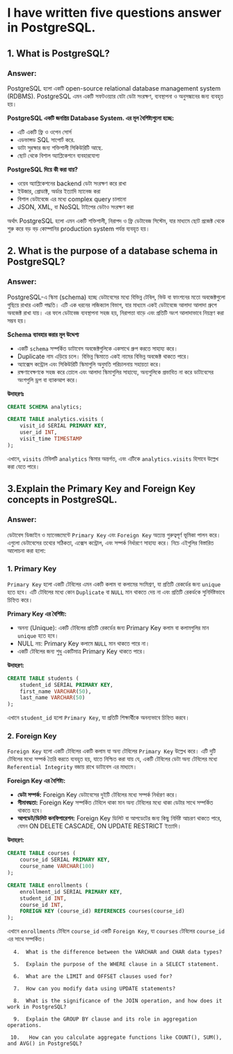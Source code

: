 # I have written five questions answer in PostgreSQL.

## 1. What is PostgreSQL?

### Answer: 
PostgreSQL হলো একটি open-source relational database management system (RDBMS). PostgreSQL এমন একটি সফটওয়্যার যেটা ডেটা সংরক্ষণ, ব্যবস্থাপনা ও অনুসন্ধানের জন্য ব্যবহৃত হয়।

<b>PostgreSQL একটি জনপ্রিয় Database System. এর মূল বৈশিষ্ট্যগুলো হচ্ছে:</b>

- এটি একটি  ফ্রি ও ওপেন সোর্স
- এডভান্সড SQL সাপোর্ট  করে.
- ডাটা সুরক্ষার জন্য শক্তিশালী সিকিউরিটি আছে.
- ছোট থেকে বিশাল অ্যাপ্লিকেশনে ব্যবহারযোগ্য

<b>PostgreSQL দিয়ে কী করা যায়?</b>

- ওয়েব অ্যাপ্লিকেশনের backend ডেটা সংরক্ষণ করে রাখা
- ইউজার, প্রোডাক্ট, অর্ডার ইত্যাদি ম্যানেজ করা
- বিশাল ডেটাবেজে এর মধ্যে complex query চালানো
- JSON, XML, বা NoSQL টাইপের ডেটাও সংরক্ষণ করা

অর্থাৎ PostgreSQL হলো এমন একটি শক্তিশালী, নিরাপদ ও ফ্রি ডেটাবেজ সিস্টেম, যার মাধ্যমে ছোট প্রজেক্ট থেকে শুরু করে বড় বড় কোম্পানির production system পর্যন্ত ব্যবহৃত হয়। 

## 2. What is the purpose of a database schema in PostgreSQL?

### Answer: 

PostgreSQL-এ স্কিমা (schema) হচ্ছে ডেটাবেসের মধ্যে বিভিন্ন টেবিল, ভিউ বা ফাংশনের মতো অবজেক্টগুলো গুছিয়ে রাখার একটি পদ্ধতি। এটি এক ধরনের লজিক্যাল বিভাগ, যার মাধ্যমে একই ডেটাবেজে আলাদা আলাদা গ্রুপে অবজেক্ট রাখা যায়। এর ফলে ডেটাবেজ ব্যবস্থাপনা সহজ হয়, নিরাপত্তা বাড়ে এবং প্রতিটি অংশ আলাদাভাবে নিয়ন্ত্রণ করা সম্ভব হয়।

<b>Schema ব্যাবহার করার মূল উদ্দেশ্য</b>
- একটি `schema` সম্পর্কিত ডাটাবেস অবজেক্টগুলিকে একসাথে গ্রুপ করতে সাহায্য করে।
- Duplicate নাম এড়িয়ে চলে। বিভিন্ন স্কিমাতে একই নামের বিভিন্ন অবজেক্ট থাকতে পারে।
- অ্যাক্সেস কন্ট্রোল এবং সিকিউরিটি স্কিমাগুলি অনুমতি পরিচালনায় সহায়তা করে।
- রক্ষণাবেক্ষণকে সহজ করে তোলে এবং আলাদা স্কিমাগুলির সাহায্যে, অন্যগুলিকে প্রভাবিত না করে ডাটাবেসের অংশগুলি ড্রপ বা ব্যাকআপ করে।

<b>উদাহরণঃ</b>

```sql
CREATE SCHEMA analytics;

CREATE TABLE analytics.visits (
    visit_id SERIAL PRIMARY KEY,
    user_id INT,
    visit_time TIMESTAMP
);
```
এখানে, `visits` টেবিলটি `analytics` স্কিমার অন্তর্গত, এবং এটিকে `analytics.visits` হিসাবে উল্লেখ করা যেতে পারে।

## 3.Explain the Primary Key and Foreign Key concepts in PostgreSQL.

### Answer: 

ডেটাবেস ডিজাইন ও ম্যানেজমেন্টে `Primary Key` এবং `Foreign Key` অত্যন্ত গুরুত্বপূর্ণ ভূমিকা পালন করে। এগুলো ডেটাবেসের তথ্যের সঠিকতা, এক্সেস কন্ট্রোল, এবং সম্পর্ক নির্ধারণে সাহায্য করে। নিচে এইগুলির বিস্তারিত আলোচনা করা হলো:

### 1. Primary Key
`Primary Key` হলো একটি টেবিলের এমন একটি কলাম বা কলামের সংমিশ্রণ, যা প্রতিটি রেকর্ডের জন্য `unique` হতে হবে। এটি টেবিলের মধ্যে কোন `Duplicate` বা `NULL` মান থাকতে দেয় না এবং প্রতিটি রেকর্ডকে সুনির্দিষ্টভাবে চিহ্নিত করে।

<b>Primary Key এর বৈশিষ্ট্য:</b>
- অনন্য (Unique): একটি টেবিলের প্রতিটি রেকর্ডের জন্য Primary Key কলাম বা কলামগুলির মান `unique` হতে হবে।
- NULL নয়: Primary Key কলামে `NULL` মান থাকতে পারে না।
- একটি টেবিলের জন্য শুধু একটিমাত্র Primary Key থাকতে পারে।

<b>উদাহরণ:</b>

```sql
CREATE TABLE students (
    student_id SERIAL PRIMARY KEY,
    first_name VARCHAR(50),
    last_name VARCHAR(50)
);
```
এখানে `student_id` হলো `Primary Key`, যা প্রতিটি শিক্ষার্থীকে অনন্যভাবে চিহ্নিত করবে।

### 2. Foreign Key
`Foreign Key` হলো একটি টেবিলের একটি কলাম যা অন্য টেবিলের `Primary Key` উল্লেখ করে। এটি দুটি টেবিলের মধ্যে সম্পর্ক তৈরি করতে ব্যবহৃত হয়, যাতে নিশ্চিত করা যায় যে, একটি টেবিলের ডেটা অন্য টেবিলের মধ্যে `Referential Integrity` বজায় রাখে ডাটাবেস এর মাধ্যমে।

<b>Foreign Key এর বৈশিষ্ট্য:</b>
- <b>ডেটা সম্পর্ক:</b> Foreign Key ডেটাবেসের দুইটি টেবিলের মধ্যে সম্পর্ক নির্ধারণ করে।
- <b>সীমাবদ্ধতা:</b> Foreign Key সম্পর্কিত টেবিলে থাকা মান অন্য টেবিলের মধ্যে থাকা ডেটার সাথে সম্পর্কিত থাকতে হবে।
- <b>আপডেট/ডিলিট কনফিগারেশন:</b> Foreign Key ডিলিট বা আপডেটের জন্য কিছু নির্দিষ্ট আচরণ থাকতে পারে, যেমন ON DELETE CASCADE, ON UPDATE RESTRICT ইত্যাদি।

<b>উদাহরণ:</b>

```sql
CREATE TABLE courses (
    course_id SERIAL PRIMARY KEY,
    course_name VARCHAR(100)
);

CREATE TABLE enrollments (
    enrollment_id SERIAL PRIMARY KEY,
    student_id INT,
    course_id INT,
    FOREIGN KEY (course_id) REFERENCES courses(course_id)
);
```
এখানে `enrollments` টেবিলে `course_id` একটি `Foreign Key`, যা `courses` টেবিলের `course_id` এর সাথে সম্পর্কিত।



      4.  What is the difference between the VARCHAR and CHAR data types?

      5.  Explain the purpose of the WHERE clause in a SELECT statement.

      6.  What are the LIMIT and OFFSET clauses used for?

      7.  How can you modify data using UPDATE statements?

      8.  What is the significance of the JOIN operation, and how does it work in PostgreSQL?

      9.  Explain the GROUP BY clause and its role in aggregation operations.
      
     10.   How can you calculate aggregate functions like COUNT(), SUM(), and AVG() in PostgreSQL?